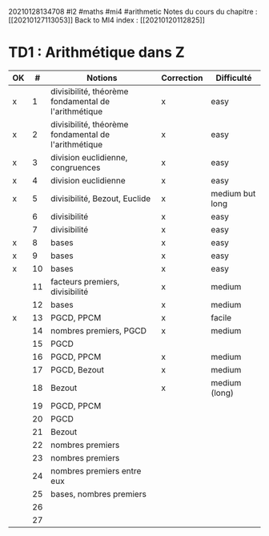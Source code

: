 20210128134708
#l2
#maths
#mi4
#arithmetic
Notes du cours du chapitre : [[20210127113053]]
Back to MI4 index : [[20210120112825]]

# TD1 : Arithmétique dans Z

| OK | #  | Notions                                               | Correction | Difficulté      |
|----|----|-------------------------------------------------------|------------|-----------------|
| x  | 1  | divisibilité, théorème  fondamental de l'arithmétique | x          | easy            |
| x  | 2  | divisibilité, théorème  fondamental de l'arithmétique | x          | easy            |
| x  | 3  | division euclidienne, congruences                     | x          | easy            |
| x  | 4  | division euclidienne                                  | x          | easy            |
| x  | 5  | divisibilité, Bezout, Euclide                         | x          | medium but long |
|    | 6  | divisibilité                                          | x          | easy            |
|    | 7  | divisibilité                                          | x          | easy            |
| x  | 8  | bases                                                 | x          | easy            |
| x  | 9  | bases                                                 | x          | easy            |
| x  | 10 | bases                                                 | x          | easy            |
|    | 11 | facteurs premiers, divisibilité                       | x          | medium          |
|    | 12 | bases                                                 | x          | medium          |
| x  | 13 | PGCD, PPCM                                            | x          | facile          |
|    | 14 | nombres premiers, PGCD                                | x          | medium          |
|    | 15 | PGCD                                                  |            |                 |
|    | 16 | PGCD, PPCM                                            | x          | medium          |
|    | 17 | PGCD, Bezout                                          | x          | medium          |
|    | 18 | Bezout                                                | x          | medium (long)   |
|    | 19 | PGCD, PPCM                                            |            |                 |
|    | 20 | PGCD                                                  |            |                 |
|    | 21 | Bezout                                                |            |                 |
|    | 22 | nombres premiers                                      |            |                 |
|    | 23 | nombres premiers                                      |            |                 |
|    | 24 | nombres premiers entre eux                            |            |                 |
|    | 25 | bases, nombres premiers                               |            |                 |
|    | 26 |                                                       |            |                 |
|    | 27 |                                                       |            |                 |


